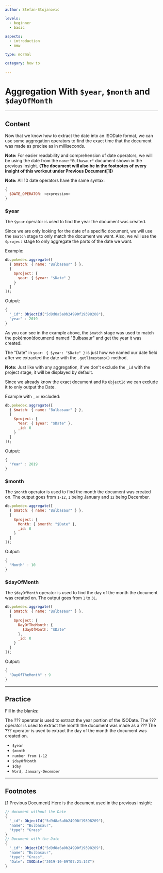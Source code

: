```yaml
---
author: Stefan-Stojanovic

levels:
  - beginner
  - basic
  
aspects:
  - introduction
  - new

type: normal

category: how to

---
```


# Aggregation With `$year`, `$month` and `$dayOfMonth`

---
## Content

Now that we know how to extract the date into an ISODate format, we can use some aggregation operators to find the exact time that the document was made as precise as in milliseconds.

**Note:** For easier readability and comprehension of date operators, we will be using the date from the `name:"Bulbasaur"` document shown in the previous insight. **(The document will also be in the footnotes of every insight of this workout under Previous Document[1])**

**Note:** All 10 date operators have the same syntax:

```js
{
  $DATE_OPERATOR: <expression>
}
```

### $year

The `$year` operator is used to find the year the document was created.

Since we are only looking for the date of a specific document, we will use the `$match` stage to only match the document we want. Also, we will use the `$project` stage to only aggregate the parts of the date we want.

Example:
```javascript
db.pokedex.aggregate([
  { $match: { name: "Bulbasaur" } },
  {
    $project: {
      year: { $year: "$Date" }
    }
  }
]);

```
Output:
```javascript
{
  "_id": ObjectId("5d9d8a5a0b24990f19398208"),
  "year" : 2019
}
```

As you can see in the example above, the `$match` stage was used to match the pokémon(document) named "Bulbasaur" and get the year it was created.

The "Date" in `year: { $year: "$Date" }` is just how we named our date field after we extracted the date with the `.getTimestamp()` method.

**Note:** Just like with any aggregation, if we don't exclude the `_id` with the project stage, it will be displayed by default.

Since we already know the exact document and its `ObjectId` we can exclude it to only output the Date.

Example with `_id` excluded:
```javascript
db.pokedex.aggregate([
  { $match: { name: "Bulbasaur" } },
  {
    $project: {
      Year: { $year: "$Date" },
      _id: 0
    }
  }
]);

```
Output:
```javascript
{
  "Year" : 2019
}
```

### $month

The `$month` operator is used to find the month the document was created on. The output goes from `1`-`12`, `1` being January and `12` being December.

```js
db.pokedex.aggregate([
  { $match: { name: "Bulbasaur" } },
  {
    $project: {
      Month: { $month: "$Date" },
      _id: 0
    }
  }
]);

```

Output:
```javascript
{
  "Month" : 10
}
```
### $dayOfMonth

The `$dayOfMonth` operator is used to find the day of the month the document was created on. The output goes from `1`  to `31`.

```js
db.pokedex.aggregate([
  { $match: { name: "Bulbasaur" } },
  {
    $project: {
      DayOfTheMonth: {
        $dayOfMonth: "$Date"
      },
      _id: 0
    }
  }
]);

```

Output:
```javascript
{
  "DayOfTheMonth" : 9
}
```

---
## Practice
Fill in the blanks:

The ??? operator is used to extract the year portion of the ISODate.
The ??? operator is used to extract the month the document was made as a ???
The ??? operator is used to extract the day of the month the document was created on.

* `$year`
* `$month`
* `number from 1-12`
* `$dayOfMonth`
* `$day`
* `Word, January-December`

---
## Footnotes

[1:Previous Document]
Here is the document used in the previous insight:
```javascript
// document without the Date
{ 
  "_id": ObjectId("5d9d8a6a0b24990f19398209"),
  "name": "Bulbasaur",
  "type": "Grass"
}
// Document with the Date
{ 
  "_id": ObjectId("5d9d8a6a0b24990f19398209"),
  "name": "Bulbasaur",
  "type": "Grass",
  "Date": ISODate("2019-10-09T07:21:14Z")
}
```
